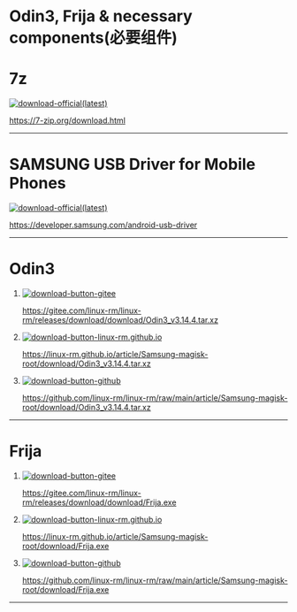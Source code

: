 # Odin3, Frija & necessary components(必要组件)

# 7z

[![download-official(latest)](https://img.shields.io/badge/download-official_latest-green)](https://7-zip.org/download.html)

https://7-zip.org/download.html

---

# SAMSUNG USB Driver for Mobile Phones

[![download-official(latest)](https://img.shields.io/badge/download-official_latest-green)](https://developer.samsung.com/android-usb-driver)

https://developer.samsung.com/android-usb-driver

---

# Odin3

1. [![download-button-gitee](https://img.shields.io/badge/download-gitee-red)](https://gitee.com/linux-rm/linux-rm/releases/download/download/Odin3_v3.14.4.tar.xz)

	https://gitee.com/linux-rm/linux-rm/releases/download/download/Odin3_v3.14.4.tar.xz

2. [![download-button-linux-rm.github.io](https://img.shields.io/badge/download-linux--rm.github.io-black)](https://linux-rm.github.io/article/Samsung-magisk-root/download/Odin3_v3.14.4.tar.xz)

	https://linux-rm.github.io/article/Samsung-magisk-root/download/Odin3_v3.14.4.tar.xz

3. [![download-button-github](https://img.shields.io/badge/download-github-black)](https://github.com/linux-rm/linux-rm/raw/main/article/Samsung-magisk-root/download/Odin3_v3.14.4.tar.xz)

	https://github.com/linux-rm/linux-rm/raw/main/article/Samsung-magisk-root/download/Odin3_v3.14.4.tar.xz


---

# Frija

1. [![download-button-gitee](https://img.shields.io/badge/download-gitee-red)](https://gitee.com/linux-rm/linux-rm/releases/download/download/Frija.exe)

	https://gitee.com/linux-rm/linux-rm/releases/download/download/Frija.exe

2. [![download-button-linux-rm.github.io](https://img.shields.io/badge/download-linux--rm.github.io-black)](https://linux-rm.github.io/article/Samsung-magisk-root/download/Frija.exe)

	https://linux-rm.github.io/article/Samsung-magisk-root/download/Frija.exe


3. [![download-button-github](https://img.shields.io/badge/download-github-black)](https://github.com/linux-rm/linux-rm/raw/main/article/Samsung-magisk-root/download/Frija.exe)

	https://github.com/linux-rm/linux-rm/raw/main/article/Samsung-magisk-root/download/Frija.exe

---

